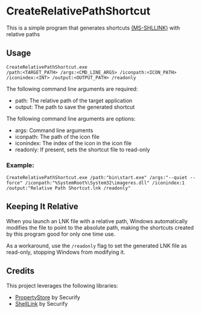 # CreateRelativePathShortcut
This is a simple program that generates shortcuts [(MS-SHLLINK)](https://learn.microsoft.com/en-us/openspecs/windows_protocols/ms-shllink/16cb4ca1-9339-4d0c-a68d-bf1d6cc0f943) with relative paths

## Usage

```
CreateRelativePathShortcut.exe 
/path:<TARGET_PATH> /args:<CMD_LINE_ARGS> /iconpath:<ICON_PATH> /iconindex:<INT> /output:<OUTPUT_PATH> /readonly
```

The following command line arguments are required:
* path: The relative path of the target application
* output: The path to save the generated shortcut

The following command line arguments are options:
* args: Command line arguments
* iconpath: The path of the icon file
* iconindex: The index of the icon in the icon file
* readonly: If present, sets the shortcut file to read-only


### Example:

```
CreateRelativePathShortcut.exe /path:"bin\start.exe" /args:"--quiet --force" /iconpath:"%SystemRoot%\System32\imageres.dll" /iconindex:1 /output:"Relative Path Shortcut.lnk /readonly"
```

## Keeping It Relative

When you launch an LNK file with a relative path, Windows automatically modifies the file to point to the absolute path, making the shortcuts created by this program good for only one time use.

As a workaround, use the `/readonly` flag to set the generated LNK file as read-only, stopping Windows from modifying it.

## Credits

This project leverages the following libraries:
* [PropertyStore](https://github.com/securifybv/PropertyStore) by Securify
* [ShellLink](https://github.com/securifybv/ShellLink) by Securify

